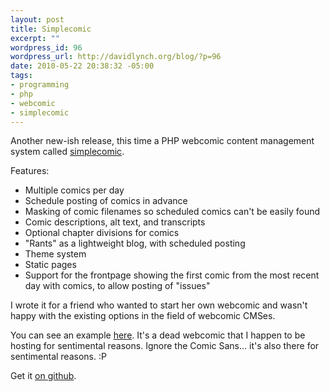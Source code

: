 ```yaml
--- 
layout: post
title: Simplecomic
excerpt: ""
wordpress_id: 96
wordpress_url: http://davidlynch.org/blog/?p=96
date: 2010-05-22 20:38:32 -05:00
tags: 
- programming
- php
- webcomic
- simplecomic
---
```

Another new-ish release, this time a PHP webcomic content management system called <a href="http://github.com/kemayo/simplecomic">simplecomic</a>.

Features:
<ul><li>Multiple comics per day</li>
<li>Schedule posting of comics in advance</li>
<li>Masking of comic filenames so scheduled comics can't be easily found</li>
<li>Comic descriptions, alt text, and transcripts</li>
<li>Optional chapter divisions for comics</li>
<li>"Rants" as a lightweight blog, with scheduled posting</li>
<li>Theme system</li>
<li>Static pages</li>
<li>Support for the frontpage showing the first comic from the most recent day with comics, to allow posting of "issues"</li>
</ul>

I wrote it for a friend who wanted to start her own webcomic and wasn't happy with the existing options in the field of webcomic CMSes.

You can see an example <a href="http://acidreflux.ficwad.com/">here</a>. It's a dead webcomic that I happen to be hosting for sentimental reasons. Ignore the Comic Sans... it's also there for sentimental reasons. :P

Get it <a href="http://github.com/kemayo/simplecomic">on github</a>.
